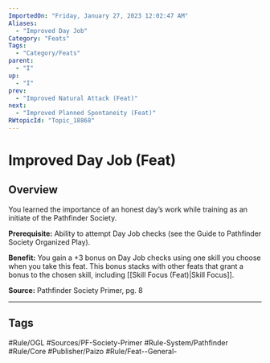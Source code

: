 ```yaml
---
ImportedOn: "Friday, January 27, 2023 12:02:47 AM"
Aliases:
  - "Improved Day Job"
Category: "Feats"
Tags:
  - "Category/Feats"
parent:
  - "I"
up:
  - "I"
prev:
  - "Improved Natural Attack (Feat)"
next:
  - "Improved Planned Spontaneity (Feat)"
RWtopicId: "Topic_18868"
---
```

# Improved Day Job (Feat)
## Overview
You learned the importance of an honest day’s work while training as an initiate of the Pathfinder Society. 

**Prerequisite:** Ability to attempt Day Job checks (see the Guide to Pathfinder Society Organized Play).

**Benefit:** You gain a +3 bonus on Day Job checks using one skill you choose when you take this feat. This bonus stacks with other feats that grant a bonus to the chosen skill, including [[Skill Focus (Feat)|Skill Focus]].

**Source:** Pathfinder Society Primer, pg. 8


---
## Tags
#Rule/OGL #Sources/PF-Society-Primer #Rule-System/Pathfinder #Rule/Core #Publisher/Paizo #Rule/Feat--General-

